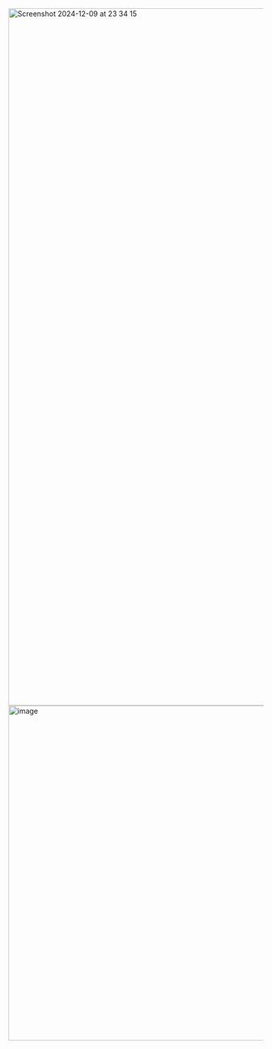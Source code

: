 <img width="1374" alt="Screenshot 2024-12-09 at 23 34 15" src="https://github.com/user-attachments/assets/95effe5b-0860-43e4-a2ae-3a79529334eb">

<img width="660" alt="image" src="https://github.com/user-attachments/assets/6711e9b3-a475-446b-be23-58797c13dc81" />
